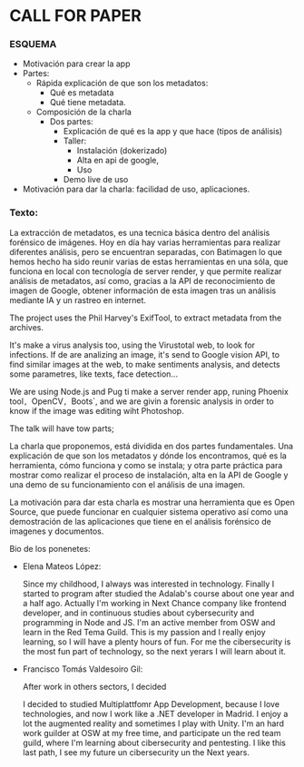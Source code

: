 # CALL FOR PAPER


### ESQUEMA

- Motivación para crear la app
- Partes:
  - Rápida explicación de que son los metadatos:
    - Qué es metadata
    - Qué tiene metadata.
  - Composición de la charla
    - Dos partes:
        - Explicación de qué es la app y que hace (tipos de análisis)
        - Taller: 
          - Instalación (dokerizado)
          - Alta en api de google, 
          - Uso
        - Demo live de uso
- Motivación para dar la charla: facilidad de uso, aplicaciones.

### Texto:

La extracción de metadatos, es una tecnica básica dentro del análisis forénsico de imágenes.
Hoy en día hay varias herramientas para realizar diferentes análisis, pero se encuentran separadas, con Batimagen lo que hemos hecho ha sido reunir varias de estas herramientas en una sóla, que funciona en local con tecnología de server render, y que permite realizar análisis de metadatos, así como, gracias a la API de reconocimiento de imagen de Google, obtener información de esta imagen tras un análisis mediante IA y un rastreo en internet.

The project uses the Phil Harvey's ExifTool, to extract metadata from the archives.

It's make a virus analysis too, using the Virustotal web, to look for infections. If de are analizing an image, it's send to Google vision API, to find similar images at the web, to make sentiments analysis, and detects some parametres, like texts, face detection...

We are using Node.js and Pug ti make a server render app, runing Phoenix tool`, `OpenCV`, `Boots`, and we are givin a forensic analysis in order to know if the image was editing wiht Photoshop.

The talk will have tow parts; 



La charla que proponemos, está dividida en dos partes fundamentales. Una explicación de que son los metadatos y dónde los encontramos, qué es la herramienta, cómo funciona y como se instala; y otra parte práctica para mostrar como realizar el proceso de instalación, alta en la API de Google y una demo de su funcionamiento con el análisis de una imagen. 

La motivación para dar esta charla es mostrar una herramienta que es Open Source, que puede funcionar en cualquier sistema operativo así como una demostración de las aplicaciones que tiene en el análisis forénsico de imagenes y documentos.

Bio de los ponenetes:

  - Elena Mateos López:
  
    Since my childhood, I always was interested in technology. Finally I started to program after studied the Adalab's course about one year and a half ago. Actually I'm working in Next Chance company like frontend developer, and in continuous studies about cybersecurity and programming in Node and JS. I'm an active member from OSW and learn in the Red Tema Guild. This is my passion and I really enjoy learning, so I will have a plenty hours of fun. For me the cibersecurity is the most fun part of technology, so the next yerars I will learn about it.

  - Francisco Tomás Valdesoiro Gil:
  
     After work in others sectors, I decided 
     
     I decided to studied Multiplattfomr App Development, because I love technologies, and now I work like a .NET developer in Madrid. I enjoy a lot the  augmented reality and sometimes I play with Unity. I'm an hard work guilder at OSW at my free time, and participate un the red team guild, where I'm learning about cibersecurity and pentesting.
I like this last path, I see my future un cibersecurity un the Next years.
  
